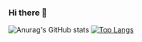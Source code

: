 ### Hi there 👋

<!--
**Aaron-Cunningham/Aaron-Cunningham** is a ✨ _special_ ✨ repository because its `README.md` (this file) appears on your GitHub profile.

Here are some ideas to get you started:

- 🔭 I’m currently working on ...
- 🌱 I’m currently learning ...
- 👯 I’m looking to collaborate on ...
- 🤔 I’m looking for help with ...
- 💬 Ask me about ...
- 📫 How to reach me: ...
- 😄 Pronouns: ...
- ⚡ Fun fact: ...
-->
![Anurag's GitHub stats](https://github-readme-stats.vercel.app/api?username=Aaron-Cunningham&show_icons=true&theme=github_dark)
[![Top Langs](https://github-readme-stats.vercel.app/api/top-langs/?username=Aaron-Cunningham&langs_count=8&theme=github_dark)](https://github.com/anuraghazra/github-readme-stats)
